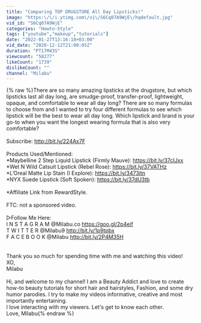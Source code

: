 ```yaml
---
title: "Comparing TOP DRUGSTORE All Day Lipsticks!"
image: "https:\/\/i.ytimg.com\/vi\/S6Cq07A9WjE\/hqdefault.jpg"
vid_id: "S6Cq07A9WjE"
categories: "Howto-Style"
tags: ["youtube","makeup","tutorials"]
date: "2022-01-27T13:16:18+03:00"
vid_date: "2020-12-12T21:00:05Z"
duration: "PT17M43S"
viewcount: "58277"
likeCount: "1739"
dislikeCount: ""
channel: "Milabu"
---
```

{% raw %}There are so many amazing lipsticks at the drugstore, but which lipsticks last all day long, are smudge-proof, transfer-proof, lightweight, opaque, and comfortable to wear all day long? There are so many formulas to choose from and I wanted to try four different formulas to see which lipstick will be the best to wear all day long. Which lipstick and brand is your go-to when you want the longest wearing formula that is also very comfortable?<br /><br />Subscribe: <a rel="nofollow" target="blank" href="http://bit.ly/224Ax7F">http://bit.ly/224Ax7F</a><br /><br />Products Used/Mentioned: <br />*Maybelline 2 Step Liquid Lipstick (Firmly Mauve): <a rel="nofollow" target="blank" href="https://bit.ly/37cIJxx">https://bit.ly/37cIJxx</a><br />*Wet N Wild Catsuit Lipstick (Rebel Rose): <a rel="nofollow" target="blank" href="https://bit.ly/37VATHz">https://bit.ly/37VATHz</a><br />*L’Oreal Matte Lip Stain (I Explore): <a rel="nofollow" target="blank" href="https://bit.ly/3473itn">https://bit.ly/3473itn</a><br />*NYX Suede Lipstick (Soft Spoken): <a rel="nofollow" target="blank" href="https://bit.ly/37dU3tb">https://bit.ly/37dU3tb</a><br /><br />*Affiliate Link from RewardStyle. <br /><br />FTC: not a sponsored video. <br /><br />▷Follow Me Here:<br />I N S T A G R A M @Milabu.co <a rel="nofollow" target="blank" href="https://goo.gl/2p4eif">https://goo.gl/2p4eif</a><br />T W I T T E R @Milabu9 <a rel="nofollow" target="blank" href="http://bit.ly/1p9tpbx">http://bit.ly/1p9tpbx</a><br />F A C E B O O K @Milabu <a rel="nofollow" target="blank" href="http://bit.ly/2P4M35H">http://bit.ly/2P4M35H</a><br /><br /><br />Thank you so much for spending time with me and watching this video! <br />XO, <br />Milabu<br /><br />Hi, and welcome to my channel!  I am a Beauty Addict and love to create how-to beauty tutorials for short hair and hairstyles, Fashion, and some dry humor parodies. I try to make my videos informative, creative and most importantly entertaining. <br />I love interacting with my viewers. Let's get to know each other.  <br />Love, Milabu{% endraw %}
